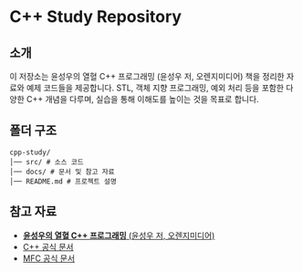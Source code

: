 # C++ Study Repository

## 소개
이 저장소는 윤성우의 열혈 C++ 프로그래밍 (윤성우 저, 오렌지미디어) 책을 정리한 자료와 예제 코드들을 제공합니다.
STL, 객체 지향 프로그래밍, 예외 처리 등을 포함한 다양한 C++ 개념을 다루며, 실습을 통해 이해도를 높이는 것을 목표로 합니다.

## 폴더 구조
```
cpp-study/
│── src/ # 소스 코드
│── docs/ # 문서 및 참고 자료
│── README.md # 프로젝트 설명
```

## 참고 자료
- [**윤성우의 열혈 C++ 프로그래밍** (윤성우 저, 오렌지미디어)](https://product.kyobobook.co.kr/detail/S000001589147)
- [C++ 공식 문서](https://learn.microsoft.com/ko-kr/cpp/cpp/)
- [MFC 공식 문서](https://learn.microsoft.com/ko-kr/cpp/mfc/)
